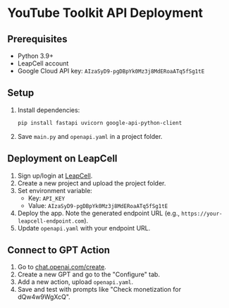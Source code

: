 # YouTube Toolkit API Deployment

## Prerequisites
- Python 3.9+
- LeapCell account
- Google Cloud API key: `AIzaSyD9-pgDBpYk0Mz3j8MdERoaATq5fSg1tE`

## Setup
1. Install dependencies:
   ```bash
   pip install fastapi uvicorn google-api-python-client
   ```
2. Save `main.py` and `openapi.yaml` in a project folder.

## Deployment on LeapCell
1. Sign up/login at [LeapCell](https://leapcell.com).
2. Create a new project and upload the project folder.
3. Set environment variable:
   - Key: `API_KEY`
   - Value: `AIzaSyD9-pgDBpYk0Mz3j8MdERoaATq5fSg1tE`
4. Deploy the app. Note the generated endpoint URL (e.g., `https://your-leapcell-endpoint.com`).
5. Update `openapi.yaml` with your endpoint URL.

## Connect to GPT Action
1. Go to [chat.openai.com/create](https://chat.openai.com/create).
2. Create a new GPT and go to the "Configure" tab.
3. Add a new action, upload `openapi.yaml`.
4. Save and test with prompts like "Check monetization for dQw4w9WgXcQ".